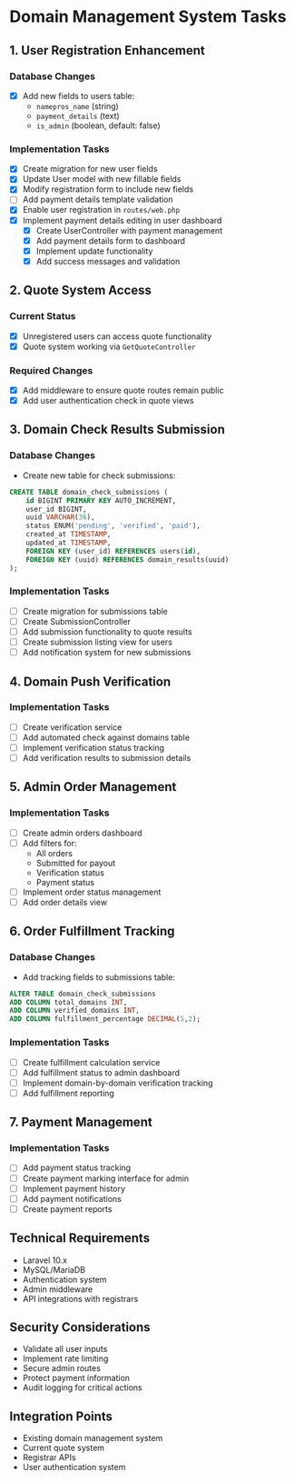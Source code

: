 # Domain Management System Tasks

## 1. User Registration Enhancement
### Database Changes
- [x] Add new fields to users table:
  - `namepros_name` (string)
  - `payment_details` (text)
  - `is_admin` (boolean, default: false)

### Implementation Tasks
- [x] Create migration for new user fields
- [x] Update User model with new fillable fields
- [x] Modify registration form to include new fields
- [ ] Add payment details template validation
- [x] Enable user registration in `routes/web.php`
- [x] Implement payment details editing in user dashboard
  - [x] Create UserController with payment management
  - [x] Add payment details form to dashboard
  - [x] Implement update functionality
  - [x] Add success messages and validation

## 2. Quote System Access
### Current Status
- [x] Unregistered users can access quote functionality
- [x] Quote system working via `GetQuoteController`

### Required Changes
- [x] Add middleware to ensure quote routes remain public
- [x] Add user authentication check in quote views

## 3. Domain Check Results Submission
### Database Changes
- Create new table for check submissions:

```sql
CREATE TABLE domain_check_submissions (
    id BIGINT PRIMARY KEY AUTO_INCREMENT,
    user_id BIGINT,
    uuid VARCHAR(36),
    status ENUM('pending', 'verified', 'paid'),
    created_at TIMESTAMP,
    updated_at TIMESTAMP,
    FOREIGN KEY (user_id) REFERENCES users(id),
    FOREIGN KEY (uuid) REFERENCES domain_results(uuid)
);
```

### Implementation Tasks
- [ ] Create migration for submissions table
- [ ] Create SubmissionController
- [ ] Add submission functionality to quote results
- [ ] Create submission listing view for users
- [ ] Add notification system for new submissions

## 4. Domain Push Verification
### Implementation Tasks
- [ ] Create verification service
- [ ] Add automated check against domains table
- [ ] Implement verification status tracking
- [ ] Add verification results to submission details

## 5. Admin Order Management
### Implementation Tasks
- [ ] Create admin orders dashboard
- [ ] Add filters for:
  - All orders
  - Submitted for payout
  - Verification status
  - Payment status
- [ ] Implement order status management
- [ ] Add order details view

## 6. Order Fulfillment Tracking
### Database Changes
- Add tracking fields to submissions table:
```sql
ALTER TABLE domain_check_submissions 
ADD COLUMN total_domains INT,
ADD COLUMN verified_domains INT,
ADD COLUMN fulfillment_percentage DECIMAL(5,2);
```

### Implementation Tasks
- [ ] Create fulfillment calculation service
- [ ] Add fulfillment status to admin dashboard
- [ ] Implement domain-by-domain verification tracking
- [ ] Add fulfillment reporting

## 7. Payment Management
### Implementation Tasks
- [ ] Add payment status tracking
- [ ] Create payment marking interface for admin
- [ ] Implement payment history
- [ ] Add payment notifications
- [ ] Create payment reports

## Technical Requirements
- Laravel 10.x
- MySQL/MariaDB
- Authentication system
- Admin middleware
- API integrations with registrars

## Security Considerations
- Validate all user inputs
- Implement rate limiting
- Secure admin routes
- Protect payment information
- Audit logging for critical actions

## Integration Points
- Existing domain management system
- Current quote system
- Registrar APIs
- User authentication system
